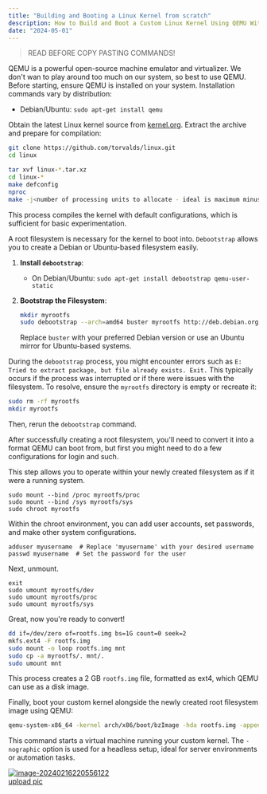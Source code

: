 ```yaml
---
title: "Building and Booting a Linux Kernel from scratch"
description: How to Build and Boot a Custom Linux Kernel Using QEMU Without Risking Your System
date: "2024-05-01"
---
```


> READ BEFORE COPY PASTING COMMANDS!

QEMU is a powerful open-source machine emulator and virtualizer. We don't wan to play around too much on our system, so best to use QEMU. Before starting, ensure QEMU is installed on your system. Installation commands vary by distribution:

- Debian/Ubuntu: `sudo apt-get install qemu`

Obtain the latest Linux kernel source from [kernel.org](https://www.kernel.org/). Extract the archive and prepare for compilation:
```bash
git clone https://github.com/torvalds/linux.git
cd linux

tar xvf linux-*.tar.xz
cd linux-*
make defconfig
nproc
make -j<number of processing units to allocate - ideal is maximum minus 2 so you can do other things while it builds>
```
This process compiles the kernel with default configurations, which is sufficient for basic experimentation.


A root filesystem is necessary for the kernel to boot into. `Debootstrap` allows you to create a Debian or Ubuntu-based filesystem easily.

1. **Install `debootstrap`**:
   - On Debian/Ubuntu: `sudo apt-get install debootstrap qemu-user-static`

2. **Bootstrap the Filesystem**:
   ```bash
   mkdir myrootfs
   sudo debootstrap --arch=amd64 buster myrootfs http://deb.debian.org/debian/
   ```
   Replace `buster` with your preferred Debian version or use an Ubuntu mirror for Ubuntu-based systems.

During the `debootstrap` process, you might encounter errors such as `E: Tried to extract package, but file already exists. Exit.` This typically occurs if the process was interrupted or if there were issues with the filesystem. To resolve, ensure the `myrootfs` directory is empty or recreate it:
```bash
sudo rm -rf myrootfs
mkdir myrootfs
```
Then, rerun the `debootstrap` command.

After successfully creating a root filesystem, you'll need to convert it into a format QEMU can boot from, but first you might need to do a few configurations for login and such.

This step allows you to operate within your newly created filesystem as if it were a running system.

```sudo mount --bind /dev myrootfs/dev
sudo mount --bind /proc myrootfs/proc
sudo mount --bind /sys myrootfs/sys
sudo chroot myrootfs
```

Within the chroot environment, you can add user accounts, set passwords, and make other system configurations.

```
adduser myusername  # Replace 'myusername' with your desired username
passwd myusername  # Set the password for the user
```

Next, unmount.

```
exit
sudo umount myrootfs/dev
sudo umount myrootfs/proc
sudo umount myrootfs/sys
```

Great, now you're ready to convert!

```bash
dd if=/dev/zero of=rootfs.img bs=1G count=0 seek=2
mkfs.ext4 -F rootfs.img
sudo mount -o loop rootfs.img mnt
sudo cp -a myrootfs/. mnt/.
sudo umount mnt
```
This process creates a 2 GB `rootfs.img` file, formatted as ext4, which QEMU can use as a disk image.


Finally, boot your custom kernel alongside the newly created root filesystem image using QEMU:
```bash
qemu-system-x86_64 -kernel arch/x86/boot/bzImage -hda rootfs.img -append "root=/dev/sda console=ttyS0" -nographic
```
This command starts a virtual machine running your custom kernel. The `-nographic` option is used for a headless setup, ideal for server environments or automation tasks.


<a href="https://ibb.co/fdFmBpz"><img src="https://i.ibb.co/whgD3WF/image-20240216220556122.png" alt="image-20240216220556122" border="0"></a><br /><a target='_blank' href='https://imgbb.com/'>upload pic</a><br />
